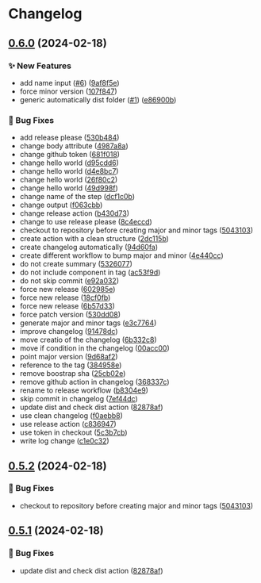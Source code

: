 # Changelog

## [0.6.0](https://github.com/AlbertHernandez/github-action-nodejs-template/compare/v0.5.2...v0.6.0) (2024-02-18)


### ✨ New Features

* add name input ([#6](https://github.com/AlbertHernandez/github-action-nodejs-template/issues/6)) ([9af8f5e](https://github.com/AlbertHernandez/github-action-nodejs-template/commit/9af8f5ec5a04bbe0482f9d175c98fd053ac8dca1))
* force minor version ([107f847](https://github.com/AlbertHernandez/github-action-nodejs-template/commit/107f8472e28026519bb663c27a596138ecd37e94))
* generic automatically dist folder ([#1](https://github.com/AlbertHernandez/github-action-nodejs-template/issues/1)) ([e86900b](https://github.com/AlbertHernandez/github-action-nodejs-template/commit/e86900b5301e7ec6af8ce62739f13532c54ca203))


### 🐛 Bug Fixes

* add release please ([530b484](https://github.com/AlbertHernandez/github-action-nodejs-template/commit/530b48460447292d1827588ba140fc2bd9196b00))
* change body attribute ([4987a8a](https://github.com/AlbertHernandez/github-action-nodejs-template/commit/4987a8af070dab96b40a9ff0efb8bef0c7037237))
* change github token ([681f018](https://github.com/AlbertHernandez/github-action-nodejs-template/commit/681f01850efbede9d0ac54c0359fe04d073b8d6c))
* change hello world ([d95cdd6](https://github.com/AlbertHernandez/github-action-nodejs-template/commit/d95cdd6a016ac0ba937b788450b204c01406a5b9))
* change hello world ([d4e8bc7](https://github.com/AlbertHernandez/github-action-nodejs-template/commit/d4e8bc7ae3d1df9592ecfafac6de5e9ad01288f6))
* change hello world ([26f80c2](https://github.com/AlbertHernandez/github-action-nodejs-template/commit/26f80c22dffc513fe4ef1b3560cb791f49789766))
* change hello world ([49d998f](https://github.com/AlbertHernandez/github-action-nodejs-template/commit/49d998f7373f6cc7b1c26108dd0186b353695725))
* change name of the step ([dcf1c0b](https://github.com/AlbertHernandez/github-action-nodejs-template/commit/dcf1c0b92bcb63a60b0aba62135acbdaa86e7901))
* change output ([f063cbb](https://github.com/AlbertHernandez/github-action-nodejs-template/commit/f063cbb3df5178c2e42484f71a12d7d9247a2230))
* change release action ([b430d73](https://github.com/AlbertHernandez/github-action-nodejs-template/commit/b430d73171d7f92d4647d0565188aa00db244b9d))
* change to use release please ([8c4eccd](https://github.com/AlbertHernandez/github-action-nodejs-template/commit/8c4eccd2f5b75c4fe04d190cf9264e09ad2ab4f7))
* checkout to repository before creating major and minor tags ([5043103](https://github.com/AlbertHernandez/github-action-nodejs-template/commit/5043103a4bb50abf009f46a7f26ed485d161211a))
* create action with a clean structure ([2dc115b](https://github.com/AlbertHernandez/github-action-nodejs-template/commit/2dc115b80c4408aa937520c51583f33317668f9b))
* create changelog automatically ([94d60fa](https://github.com/AlbertHernandez/github-action-nodejs-template/commit/94d60fa473589f904122ade01193ac851960604d))
* create different workflow to bump major and minor ([4e440cc](https://github.com/AlbertHernandez/github-action-nodejs-template/commit/4e440cc99ad28ae8637a0b002fc122b494b80d45))
* do not create summary ([5326077](https://github.com/AlbertHernandez/github-action-nodejs-template/commit/53260779fcf8522843afefb7dbdfd2bafae93a6a))
* do not include component in tag ([ac53f9d](https://github.com/AlbertHernandez/github-action-nodejs-template/commit/ac53f9d6a2a6b82a835dc09947993c1794bf1303))
* do not skip commit ([e92a032](https://github.com/AlbertHernandez/github-action-nodejs-template/commit/e92a032a3b5b2551af4688d0d5b14cb4bcd1938a))
* force new release ([602985e](https://github.com/AlbertHernandez/github-action-nodejs-template/commit/602985e0c63e35ea8387f6d2a5bdf6605e6d0a9c))
* force new release ([18cf0fb](https://github.com/AlbertHernandez/github-action-nodejs-template/commit/18cf0fbe4233bc9e4d200376a0483ad43fa0014f))
* force new release ([6b57d33](https://github.com/AlbertHernandez/github-action-nodejs-template/commit/6b57d331e6d10e3cf5e4141c7f1c01eae0f1f339))
* force patch version ([530dd08](https://github.com/AlbertHernandez/github-action-nodejs-template/commit/530dd08a0b2760ec376f0cd7c91725d3234df8e8))
* generate major and minor tags ([e3c7764](https://github.com/AlbertHernandez/github-action-nodejs-template/commit/e3c77642499f7d61048cb2f7a901f9dfd9a17f6f))
* improve changelog ([91478dc](https://github.com/AlbertHernandez/github-action-nodejs-template/commit/91478dc416a5e9e4b06d703a55bd94c5b506324c))
* move creatio of the changelog ([6b332c8](https://github.com/AlbertHernandez/github-action-nodejs-template/commit/6b332c8995858d67d3188ee5d05bb123631ffb68))
* move if condition in the changelog ([00acc00](https://github.com/AlbertHernandez/github-action-nodejs-template/commit/00acc00b6e28a705e3d23457734bf9a155faed19))
* point major version ([9d68af2](https://github.com/AlbertHernandez/github-action-nodejs-template/commit/9d68af263a42a4a4991d6199f931aa9a79f85932))
* reference to the tag ([384958e](https://github.com/AlbertHernandez/github-action-nodejs-template/commit/384958e5d98b63008c7a6cce51610b0dbaa9ccab))
* remove boostrap sha ([25cb02e](https://github.com/AlbertHernandez/github-action-nodejs-template/commit/25cb02eb357f102d6f17e75c55c5a55db17c31e1))
* remove github action in changelog ([368337c](https://github.com/AlbertHernandez/github-action-nodejs-template/commit/368337c93ebab6cef075b79b89d8bbdfc0f8fa47))
* rename to release workflow ([b8304e9](https://github.com/AlbertHernandez/github-action-nodejs-template/commit/b8304e9b24adb9fc4014485d9bbf33c50ab3926f))
* skip commit in changelog ([7ef44dc](https://github.com/AlbertHernandez/github-action-nodejs-template/commit/7ef44dc91fedf0b284bf84643aeaaa626c3f3d56))
* update dist and check dist action ([82878af](https://github.com/AlbertHernandez/github-action-nodejs-template/commit/82878af1be11846cb559ff00b4ff316ea3ebd7c5))
* use clean changelog ([f0aebb8](https://github.com/AlbertHernandez/github-action-nodejs-template/commit/f0aebb84c6e8b67d5ed04ea0645e2f499db69640))
* use release action ([c836947](https://github.com/AlbertHernandez/github-action-nodejs-template/commit/c836947d95a0dcf289c5064f90c0d7641688027d))
* use token in checkout ([5c3b7cb](https://github.com/AlbertHernandez/github-action-nodejs-template/commit/5c3b7cbac1b8e2e430c44b9b5ad2c145045aee00))
* write log change ([c1e0c32](https://github.com/AlbertHernandez/github-action-nodejs-template/commit/c1e0c322e5e06931eaa7d0f7cd124ca3de0f0542))

## [0.5.2](https://github.com/AlbertHernandez/github-action-nodejs-template/compare/v0.5.1...v0.5.2) (2024-02-18)


### 🐛 Bug Fixes

* checkout to repository before creating major and minor tags ([5043103](https://github.com/AlbertHernandez/github-action-nodejs-template/commit/5043103a4bb50abf009f46a7f26ed485d161211a))

## [0.5.1](https://github.com/AlbertHernandez/github-action-nodejs-template/compare/v0.5.0...v0.5.1) (2024-02-18)


### 🐛 Bug Fixes

* update dist and check dist action ([82878af](https://github.com/AlbertHernandez/github-action-nodejs-template/commit/82878af1be11846cb559ff00b4ff316ea3ebd7c5))
